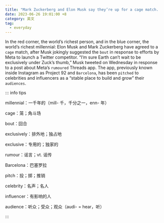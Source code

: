 ```yaml
---
title: "Mark Zuckerberg and Elon Musk say they’re up for a cage match. Who would win?"
date: 2023-06-26 19:01:00 +8
category: 英文
tag:
  - everyday
---
```


In the red corner, the world’s richest person, and in the blue corner, the world’s richest millennial: Elon Musk and Mark Zuckerberg have agreed to a `cage` match, after Musk jokingly suggested the `bout` in response to efforts by Meta to launch a Twitter competitor. “I’m sure Earth can’t wait to be exclusively under Zuck’s thumb,” Musk tweeted on Wednesday in response to a post about Meta’s `rumoured` Threads app. The app, previously known inside Instagram as Project 92 and `Barcelona`, has been `pitched` to celebrities and influencers as a “stable place to build and grow” their `audiences`.

::: info tips

millennial：一千年的（mill- 千，千分之一，enn- 年）

cage：笼；角斗场

bout：回合

exclusively：排外地；独占地

exclusive：专用的；独家的

rumour：谣言；vt. 谣传

Barcelona：巴塞罗拉

pitch：投；掷；推销

celebrity：名声；名人

influencer：有影响的人

audience：听众；受众；观众（audi- = hear，听）

:::
